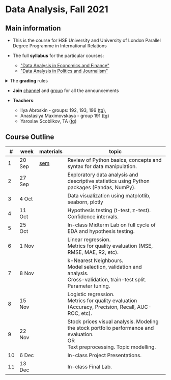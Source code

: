 # Data Analysis, Fall 2021

## Main information
- This is the course for HSE University and University of London Parallel Degree Programme in International Relations

- The full **syllabus** for the particular courses:
  - ["Data Analysis in Economics and Finance"](https://www.hse.ru/en/edu/courses/339492557) 
  - ["Data Analysis in Politics and Journalism"](https://www.hse.ru/en/edu/courses/339493569)

<details>
  <summary>The <b>grading</b> rules</summary>
  
<ul>
<li>Final grade = <ul>
<li>Home Assignment (21%)</li>
<li>Midterm Lab (29%)</li>
<li>Final Lab (29%)</li>
<li>Final Project (21%)</li>
</ul>
</li>
</ul>


  The final score will be transformed to the HSE regular scale according to the following rule:
<table>
<thead>
  <tr>
    <th>grade</th>
    <th>points</th>
  </tr>
</thead>
<tbody>
  <tr>
    <td>1</td>
    <td>0-19</td>
  </tr>
  <tr>
    <td>2</td>
    <td>20-29</td>
  </tr>
  <tr>
    <td>3</td>
    <td>30-39</td>
  </tr>
  <tr>
    <td>4</td>
    <td>40-49</td>
  </tr>
  <tr>
    <td>5</td>
    <td>50-59</td>
  </tr>
  <tr>
    <td>6</td>
    <td>60-69</td>
  </tr>
  <tr>
    <td>7</td>
    <td>70-79</td>
  </tr>
  <tr>
    <td>8</td>
    <td>80-89</td>
  </tr>
  <tr>
    <td>9</td>
    <td>90-95</td>
  </tr>
  <tr>
    <td>10</td>
    <td>96-100</td>
  </tr>
</tbody>
</table>

</details>

-  **Join** [channel](https://t.me/joinchat/gSz1wkHIrmxhOGIy) and [group](https://t.me/joinchat/9tWvbuL8O69hNTYy) for all the announcements





- **Teachers**:
  - Ilya Abroskin - groups: 192, 193, 196 ([tg](https://t.me/iiiiilllllyyyyyaaaa)),
  - Anastasiya Maximovskaya - group 191 ([tg](https://t.me/anastasiyamaxx))
  - Yaroslav Scoblikov, TA ([tg](https://t.me/Braye4))

## Course Outline


| # 	| week   	| materials                                                                             	| topic                                                                                                                                 	|
|---------	|--------	|---------------------------------------------------------------------------------------	|---------------------------------------------------------------------------------------------------------------------------------------	|
|       1 	| 20 Sep 	| [sem](https://nbviewer.jupyter.org/gist/ilyaaaaaaaa/596a262dd4bc6c172b0ba8b3144978e1) 	| Review of Python basics, concepts and syntax for data manipulation.                                                                   	|
|       2 	| 27 Sep 	|                                                                                       	| Exploratory data analysis and descriptive statistics using Python packages (Pandas,  NumPy).                                          	|
|       3 	|  4 Oct 	|                                                                                       	| Data visualization using matplotlib, seaborn, plotly                                                                                  	|
|       4 	| 11 Oct 	|                                                                                       	| Hypothesis testing (t-test, z-test). <br>Confidence intervals.                                                                        	|
|       5 	| 25 Oct 	|                                                                                       	| In-class Midterm Lab on full cycle of EDA and hypothesis testing.                                                                     	|
|       6 	|  1 Nov 	|                                                                                       	| Linear regression. <br>Metrics for quality evaluation (MSE, RMSE, MAE, R2, etc).                                                      	|
|       7 	|  8 Nov 	|                                                                                       	| k-Nearest Neighbours. <br>Model selection, validation and analysis. <br>Cross-validation, train-test split. Parameter tuning.         	|
|       8 	| 15 Nov 	|                                                                                       	| Logistic regression. <br>Metrics for quality evaluation (Accuracy, Precision, Recall, AUC-ROC, etc).                                  	|
|       9 	| 22 Nov 	|                                                                                       	| Stock prices visual analysis. Modeling the stock portfolio performance and evaluation. <br>OR<br>Text preprocessing. Topic modelling. 	|
|      10 	|  6 Dec 	|                                                                                       	| In-class Project Presentations.                                                                                                       	|
|      11 	| 13 Dec 	|                                                                                       	| In-class Final Lab.                                                                                                                   	|
